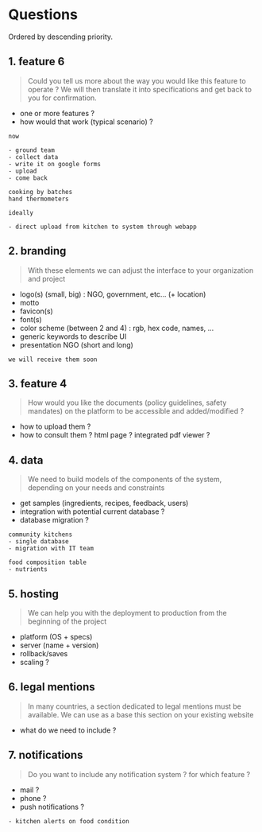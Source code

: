 # Questions

Ordered by descending priority.

## 1. feature 6

> Could you tell us more about the way you would like this feature to operate ?
> We will then translate it into specifications and get back to you for confirmation.

- one or more features ?
- how would that work (typical scenario) ?

```
now

- ground team
- collect data
- write it on google forms
- upload
- come back

cooking by batches
hand thermometers
```

```
ideally

- direct upload from kitchen to system through webapp
```

## 2. branding

> With these elements we can adjust the interface to your organization and project

- logo(s) (small, big) : NGO, government, etc... (+ location)
- motto
- favicon(s)
- font(s)
- color scheme (between 2 and 4) : rgb, hex code, names, ...
- generic keywords to describe UI
- presentation NGO (short and long)

```
we will receive them soon
```

## 3. feature 4

> How would you like the documents (policy guidelines, safety mandates) on the platform to be accessible and added/modified ?

- how to upload them ?
- how to consult them ?  html page ? integrated pdf viewer ?

## 4. data

> We need to build models of the components of the system, depending on your needs and constraints

- get samples (ingredients, recipes, feedback, users)
- integration with potential current database ?
- database migration ?

```
community kitchens
- single database
- migration with IT team

food composition table
- nutrients
```

## 5. hosting

> We can help you with the deployment to production from the beginning of the project

- platform (OS + specs)
- server (name + version)
- rollback/saves
- scaling ?

## 6. legal mentions

> In many countries, a section dedicated to legal mentions must be available. We can use as a base this section on your existing website

- what do we need to include ?

## 7. notifications

> Do you want to include any notification system ? for which feature ?

- mail ?
- phone ?
- push notifications ?

```
- kitchen alerts on food condition
```
